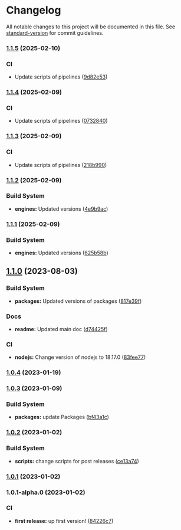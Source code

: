 # Changelog

All notable changes to this project will be documented in this file. See [standard-version](https://github.com/conventional-changelog/standard-version) for commit guidelines.

### [1.1.5](https://github.com/Lack-Zillions-Over/prop-string/compare/v1.1.4...v1.1.5) (2025-02-10)


### CI

* Update scripts of pipelines ([9d82e53](https://github.com/Lack-Zillions-Over/prop-string/commit/9d82e53e366f1224a37d8651e8a77b63ed64d011))

### [1.1.4](https://github.com/Lack-Zillions-Over/prop-string/compare/v1.1.3...v1.1.4) (2025-02-09)


### CI

* Update scripts of pipelines ([0732840](https://github.com/Lack-Zillions-Over/prop-string/commit/07328408986fd7f4c66f74d8b85217e55011a5ed))

### [1.1.3](https://github.com/Lack-Zillions-Over/prop-string/compare/v1.1.2...v1.1.3) (2025-02-09)


### CI

* Update scripts of pipelines ([218b990](https://github.com/Lack-Zillions-Over/prop-string/commit/218b99021c025f78f43e8f2ce8c85922f6e89110))

### [1.1.2](https://github.com/Lack-Zillions-Over/prop-string/compare/v1.1.1...v1.1.2) (2025-02-09)


### Build System

* **engines:** Updated versions ([4e9b9ac](https://github.com/Lack-Zillions-Over/prop-string/commit/4e9b9ac39935889699d9818f8d160f20abf951e8))

### [1.1.1](https://github.com/Lack-Zillions-Over/prop-string/compare/v1.1.0...v1.1.1) (2025-02-09)


### Build System

* **engines:** Updated versions ([625b58b](https://github.com/Lack-Zillions-Over/prop-string/commit/625b58be35d93852c8b959cc11eb2f06c6e173bd))

## [1.1.0](https://github.com/Lack-Zillions-Over/prop-string/compare/v1.0.4...v1.1.0) (2023-08-03)


### Build System

* **packages:** Updated versions of packages ([817e39f](https://github.com/Lack-Zillions-Over/prop-string/commit/817e39f1cf46108dfc0ebf59671c74a72d50228f))


### Docs

* **readme:** Updated main doc ([d74425f](https://github.com/Lack-Zillions-Over/prop-string/commit/d74425fa7ab6aeca2eb5ffbf62af0256761895d6))


### CI

* **nodejs:** Change version of nodejs to 18.17.0 ([83fee77](https://github.com/Lack-Zillions-Over/prop-string/commit/83fee772334ff3309e96bdc7cbaedb71ed7bcd99))

### [1.0.4](https://github.com/Lack-Zillions-Over/prop-string/compare/v1.0.3...v1.0.4) (2023-01-19)

### [1.0.3](https://github.com/Lack-Zillions-Over/prop-string/compare/v1.0.2...v1.0.3) (2023-01-09)


### Build System

* **packages:** update Packages ([bf43a1c](https://github.com/Lack-Zillions-Over/prop-string/commit/bf43a1ca10b7d9d40089b025d4dd944ed09f1044))

### [1.0.2](https://github.com/Lack-Zillions-Over/prop-string/compare/v1.0.1...v1.0.2) (2023-01-02)


### Build System

* **scripts:** change scripts for post releases ([ce13a74](https://github.com/Lack-Zillions-Over/prop-string/commit/ce13a74759710775f4f02a7282f026eb10050cbc))

### [1.0.1](https://github.com/Lack-Zillions-Over/prop-string/compare/v1.0.1-alpha.0...v1.0.1) (2023-01-02)

### 1.0.1-alpha.0 (2023-01-02)


### CI

* **first release:** up first version! ([84226c7](https://github.com/Lack-Zillions-Over/prop-string/commit/84226c795b311c19e3c184e9dd517b9d28376c33))
